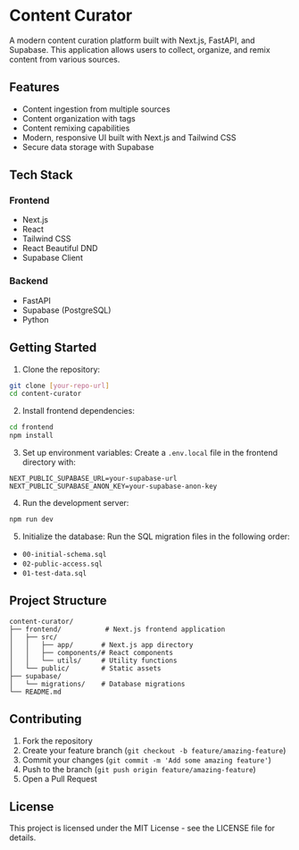 # Content Curator

A modern content curation platform built with Next.js, FastAPI, and Supabase. This application allows users to collect, organize, and remix content from various sources.

## Features

- Content ingestion from multiple sources
- Content organization with tags
- Content remixing capabilities
- Modern, responsive UI built with Next.js and Tailwind CSS
- Secure data storage with Supabase

## Tech Stack

### Frontend
- Next.js
- React
- Tailwind CSS
- React Beautiful DND
- Supabase Client

### Backend
- FastAPI
- Supabase (PostgreSQL)
- Python

## Getting Started

1. Clone the repository:
```bash
git clone [your-repo-url]
cd content-curator
```

2. Install frontend dependencies:
```bash
cd frontend
npm install
```

3. Set up environment variables:
Create a `.env.local` file in the frontend directory with:
```
NEXT_PUBLIC_SUPABASE_URL=your-supabase-url
NEXT_PUBLIC_SUPABASE_ANON_KEY=your-supabase-anon-key
```

4. Run the development server:
```bash
npm run dev
```

5. Initialize the database:
Run the SQL migration files in the following order:
- `00-initial-schema.sql`
- `02-public-access.sql`
- `01-test-data.sql`

## Project Structure

```
content-curator/
├── frontend/           # Next.js frontend application
│   ├── src/
│   │   ├── app/       # Next.js app directory
│   │   ├── components/# React components
│   │   └── utils/     # Utility functions
│   └── public/        # Static assets
├── supabase/
│   └── migrations/    # Database migrations
└── README.md
```

## Contributing

1. Fork the repository
2. Create your feature branch (`git checkout -b feature/amazing-feature`)
3. Commit your changes (`git commit -m 'Add some amazing feature'`)
4. Push to the branch (`git push origin feature/amazing-feature`)
5. Open a Pull Request

## License

This project is licensed under the MIT License - see the LICENSE file for details.

